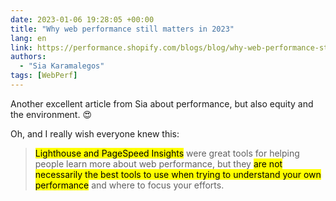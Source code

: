 ```yaml
---
date: 2023-01-06 19:28:05 +00:00
title: "Why web performance still matters in 2023"
lang: en
link: https://performance.shopify.com/blogs/blog/why-web-performance-still-matters-in-2023
authors:
  - "Sia Karamalegos"
tags: [WebPerf]
---
```


Another excellent article from Sia about performance, but also equity and the environment. 😍

Oh, and I really wish everyone knew this:

> <mark>Lighthouse and PageSpeed Insights</mark> were great tools for helping people learn more about web performance, but they <mark>are not necessarily the best tools to use when trying to understand your own performance</mark> and where to focus your efforts.
